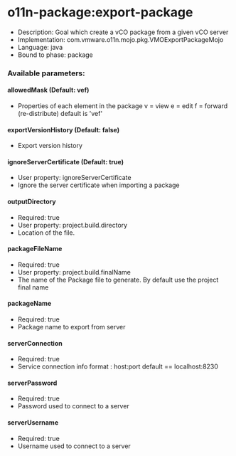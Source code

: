 # o11n-package:export-package
* Description: Goal which create a vCO package from a given vCO server
* Implementation: com.vmware.o11n.mojo.pkg.VMOExportPackageMojo
* Language: java
* Bound to phase: package

### Available parameters:

#### allowedMask (Default: vef)
* Properties of each element in the package v = view e = edit f = forward (re-distribute) default is 'vef'

#### exportVersionHistory (Default: false)
* Export version history

#### ignoreServerCertificate (Default: true)
* User property: ignoreServerCertificate
* Ignore the server certificate when importing a package

#### outputDirectory
* Required: true
* User property: project.build.directory
* Location of the file.

#### packageFileName
* Required: true
* User property: project.build.finalName
* The name of the Package file to generate. By default use the project final name

#### packageName
* Required: true
* Package name to export from server

#### serverConnection
* Required: true
* Service connection info format : host:port default == localhost:8230

#### serverPassword
* Required: true
* Password used to connect to a server

#### serverUsername
* Required: true
* Username used to connect to a server